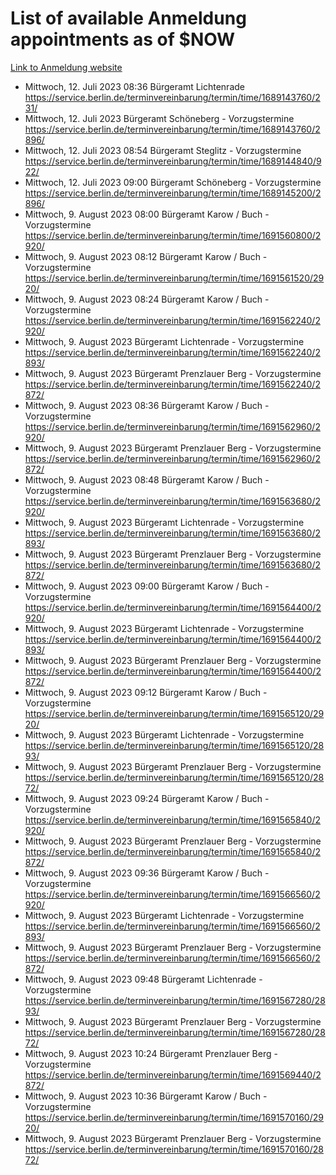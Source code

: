 # List of available Anmeldung appointments as of $NOW
[Link to Anmeldung website](https://service.berlin.de/terminvereinbarung/termin/tag.php?termin=1&anliegen[]=120686&dienstleisterlist=122210,122217,327316,122219,327312,122227,327314,122231,327346,122243,327348,122254,122252,329742,122260,329745,122262,329748,122271,327278,122273,327274,122277,327276,330436,122280,327294,122282,327290,122284,327292,122291,327270,122285,327266,122286,327264,122296,327268,150230,329760,122297,327286,122294,327284,122312,329763,122314,329775,122304,327330,122311,327334,122309,327332,317869,122281,327352,122279,329772,122283,122276,327324,122274,327326,122267,329766,122246,327318,122251,327320,122257,327322,122208,327298,122226,327300&herkunft=http%3A%2F%2Fservice.berlin.de%2Fdienstleistung%2F120686%2F)
- Mittwoch, 12. Juli 2023 08:36 Bürgeramt Lichtenrade https://service.berlin.de/terminvereinbarung/termin/time/1689143760/231/
- Mittwoch, 12. Juli 2023  Bürgeramt Schöneberg - Vorzugstermine https://service.berlin.de/terminvereinbarung/termin/time/1689143760/2896/
- Mittwoch, 12. Juli 2023 08:54 Bürgeramt Steglitz - Vorzugstermine https://service.berlin.de/terminvereinbarung/termin/time/1689144840/922/
- Mittwoch, 12. Juli 2023 09:00 Bürgeramt Schöneberg - Vorzugstermine https://service.berlin.de/terminvereinbarung/termin/time/1689145200/2896/
- Mittwoch, 9. August 2023 08:00 Bürgeramt Karow / Buch - Vorzugstermine https://service.berlin.de/terminvereinbarung/termin/time/1691560800/2920/
- Mittwoch, 9. August 2023 08:12 Bürgeramt Karow / Buch - Vorzugstermine https://service.berlin.de/terminvereinbarung/termin/time/1691561520/2920/
- Mittwoch, 9. August 2023 08:24 Bürgeramt Karow / Buch - Vorzugstermine https://service.berlin.de/terminvereinbarung/termin/time/1691562240/2920/
- Mittwoch, 9. August 2023  Bürgeramt Lichtenrade - Vorzugstermine https://service.berlin.de/terminvereinbarung/termin/time/1691562240/2893/
- Mittwoch, 9. August 2023  Bürgeramt Prenzlauer Berg - Vorzugstermine https://service.berlin.de/terminvereinbarung/termin/time/1691562240/2872/
- Mittwoch, 9. August 2023 08:36 Bürgeramt Karow / Buch - Vorzugstermine https://service.berlin.de/terminvereinbarung/termin/time/1691562960/2920/
- Mittwoch, 9. August 2023  Bürgeramt Prenzlauer Berg - Vorzugstermine https://service.berlin.de/terminvereinbarung/termin/time/1691562960/2872/
- Mittwoch, 9. August 2023 08:48 Bürgeramt Karow / Buch - Vorzugstermine https://service.berlin.de/terminvereinbarung/termin/time/1691563680/2920/
- Mittwoch, 9. August 2023  Bürgeramt Lichtenrade - Vorzugstermine https://service.berlin.de/terminvereinbarung/termin/time/1691563680/2893/
- Mittwoch, 9. August 2023  Bürgeramt Prenzlauer Berg - Vorzugstermine https://service.berlin.de/terminvereinbarung/termin/time/1691563680/2872/
- Mittwoch, 9. August 2023 09:00 Bürgeramt Karow / Buch - Vorzugstermine https://service.berlin.de/terminvereinbarung/termin/time/1691564400/2920/
- Mittwoch, 9. August 2023  Bürgeramt Lichtenrade - Vorzugstermine https://service.berlin.de/terminvereinbarung/termin/time/1691564400/2893/
- Mittwoch, 9. August 2023  Bürgeramt Prenzlauer Berg - Vorzugstermine https://service.berlin.de/terminvereinbarung/termin/time/1691564400/2872/
- Mittwoch, 9. August 2023 09:12 Bürgeramt Karow / Buch - Vorzugstermine https://service.berlin.de/terminvereinbarung/termin/time/1691565120/2920/
- Mittwoch, 9. August 2023  Bürgeramt Lichtenrade - Vorzugstermine https://service.berlin.de/terminvereinbarung/termin/time/1691565120/2893/
- Mittwoch, 9. August 2023  Bürgeramt Prenzlauer Berg - Vorzugstermine https://service.berlin.de/terminvereinbarung/termin/time/1691565120/2872/
- Mittwoch, 9. August 2023 09:24 Bürgeramt Karow / Buch - Vorzugstermine https://service.berlin.de/terminvereinbarung/termin/time/1691565840/2920/
- Mittwoch, 9. August 2023  Bürgeramt Prenzlauer Berg - Vorzugstermine https://service.berlin.de/terminvereinbarung/termin/time/1691565840/2872/
- Mittwoch, 9. August 2023 09:36 Bürgeramt Karow / Buch - Vorzugstermine https://service.berlin.de/terminvereinbarung/termin/time/1691566560/2920/
- Mittwoch, 9. August 2023  Bürgeramt Lichtenrade - Vorzugstermine https://service.berlin.de/terminvereinbarung/termin/time/1691566560/2893/
- Mittwoch, 9. August 2023  Bürgeramt Prenzlauer Berg - Vorzugstermine https://service.berlin.de/terminvereinbarung/termin/time/1691566560/2872/
- Mittwoch, 9. August 2023 09:48 Bürgeramt Lichtenrade - Vorzugstermine https://service.berlin.de/terminvereinbarung/termin/time/1691567280/2893/
- Mittwoch, 9. August 2023  Bürgeramt Prenzlauer Berg - Vorzugstermine https://service.berlin.de/terminvereinbarung/termin/time/1691567280/2872/
- Mittwoch, 9. August 2023 10:24 Bürgeramt Prenzlauer Berg - Vorzugstermine https://service.berlin.de/terminvereinbarung/termin/time/1691569440/2872/
- Mittwoch, 9. August 2023 10:36 Bürgeramt Karow / Buch - Vorzugstermine https://service.berlin.de/terminvereinbarung/termin/time/1691570160/2920/
- Mittwoch, 9. August 2023  Bürgeramt Prenzlauer Berg - Vorzugstermine https://service.berlin.de/terminvereinbarung/termin/time/1691570160/2872/
